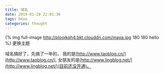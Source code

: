 ```yaml
---
title: 域名
date: 2019-01-20 22:01:36
tags: hexo
categories: thought
---
```

{% img full-image http://ploojkqh4.bkt.clouddn.com/maya.jpg 180 180 hello %}
更换主题
<!-- more -->
域名搞好了，先搞了一年的，
我的是[http://www.taoblog.cn/](http://www.taoblog.cn/),
女朋友的是[http://www.lingblog.net/](http://www.lingblog.net/)(目前还没开通)。

